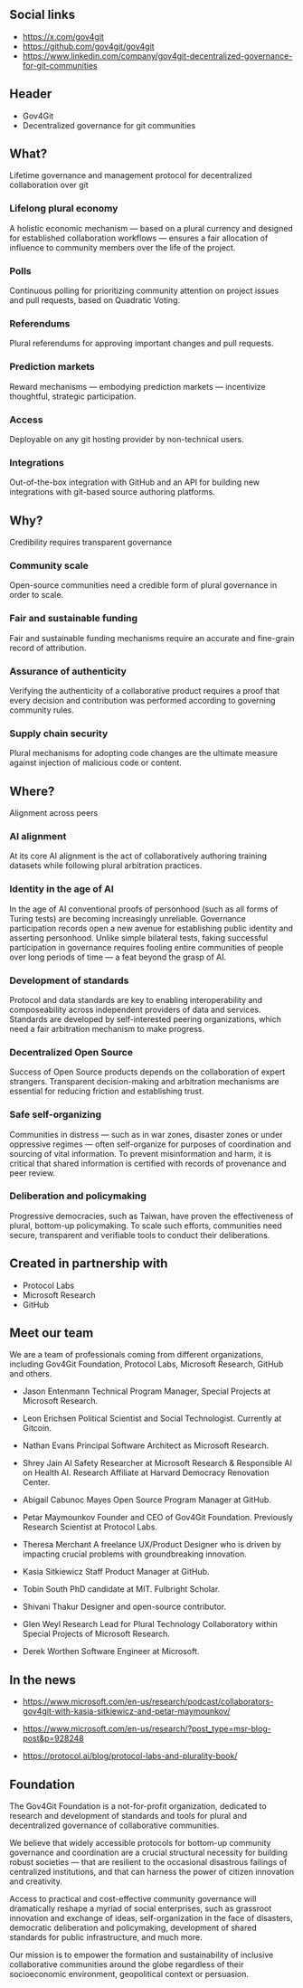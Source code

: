 ## Social links

- https://x.com/gov4git
- https://github.com/gov4git/gov4git
- https://www.linkedin.com/company/gov4git-decentralized-governance-for-git-communities

## Header

- Gov4Git
- Decentralized governance for git communities

## What?

Lifetime governance and management protocol for decentralized collaboration over git

### Lifelong plural economy

A holistic economic mechanism — based on a plural currency and designed for established collaboration workflows — ensures a fair allocation of influence to community members over the life of the project.

### Polls

Continuous polling for prioritizing community attention on project issues and pull requests, based on Quadratic Voting.

### Referendums

Plural referendums for approving important changes and pull requests.

### Prediction markets

Reward mechanisms — embodying prediction markets — incentivize thoughtful, strategic participation.

### Access

Deployable on any git hosting provider by non-technical users.

### Integrations

Out-of-the-box integration with GitHub and an API for building new integrations with git-based source authoring platforms.

## Why?

Credibility requires transparent governance

### Community scale

Open-source communities need a credible form of plural governance in order to scale.

### Fair and sustainable funding

Fair and sustainable funding mechanisms require an accurate and fine-grain record of attribution.

### Assurance of authenticity

Verifying the authenticity of a collaborative product requires a proof that every decision and contribution was performed according to governing community rules.

### Supply chain security

Plural mechanisms for adopting code changes are the ultimate measure against injection of malicious code or content.

## Where?

Alignment across peers

### AI alignment

At its core AI alignment is the act of collaboratively authoring training datasets while following plural arbitration practices.

### Identity in the age of AI

In the age of AI conventional proofs of personhood (such as all forms of Turing tests) are becoming increasingly unreliable. Governance participation records open a new avenue for establishing public identity and asserting personhood. Unlike simple bilateral tests, faking successful participation in governance requires fooling entire communities of people over long periods of time — a feat beyond the grasp of AI.

### Development of standards

Protocol and data standards are key to enabling interoperability and composeability across independent providers of data and services. Standards are developed by self-interested peering organizations, which need a fair arbitration mechanism to make progress.

### Decentralized Open Source

Success of Open Source products depends on the collaboration of expert strangers. Transparent decision-making and arbitration mechanisms are essential for reducing friction and establishing trust.

### Safe self-organizing

Communities in distress — such as in war zones, disaster zones or under oppressive regimes — often self-organize for purposes of coordination and sourcing of vital information. To prevent misinformation and harm, it is critical that shared information is certified with records of provenance and peer review.

### Deliberation and policymaking

Progressive democracies, such as Taiwan, have proven the effectiveness of plural, bottom-up policymaking. To scale such efforts, communities need secure, transparent and verifiable tools to conduct their deliberations.

## Created in partnership with

- Protocol Labs
- Microsoft Research
- GitHub

## Meet our team

We are a team of professionals coming from different organizations, including Gov4Git Foundation, Protocol Labs, Microsoft Research, GitHub and others.

- Jason Entenmann
     Technical Program Manager, Special Projects at Microsoft Research.

- Leon Erichsen
     Political Scientist and Social Technologist. Currently at Gitcoin.

- Nathan Evans
     Principal Software Architect as Microsoft Research.

- Shrey Jain
     AI Safety Researcher at Microsoft Research & Responsible AI on Health AI. Research Affiliate at Harvard Democracy Renovation Center.

- Abigail Cabunoc Mayes
     Open Source Program Manager at GitHub.

- Petar Maymounkov
     Founder and CEO of Gov4Git Foundation. Previously Research Scientist at Protocol Labs.

- Theresa Merchant
     A freelance UX/Product Designer who is driven by impacting crucial problems with groundbreaking innovation.

- Kasia Sitkiewicz
     Staff Product Manager at GitHub.

- Tobin South
     PhD candidate at MIT. Fulbright Scholar.

- Shivani Thakur
     Designer and open-source contributor.

- Glen Weyl
     Research Lead for Plural Technology Collaboratory within Special Projects of Microsoft Research.

- Derek Worthen
     Software Engineer at Microsoft.

## In the news

- https://www.microsoft.com/en-us/research/podcast/collaborators-gov4git-with-kasia-sitkiewicz-and-petar-maymounkov/

- https://www.microsoft.com/en-us/research/?post_type=msr-blog-post&p=928248

- https://protocol.ai/blog/protocol-labs-and-plurality-book/

## Foundation

The Gov4Git Foundation is a not-for-profit organization, dedicated to research and development of standards and tools for plural and decentralized governance of collaborative communities.
	
We believe that widely accessible protocols for bottom-up community governance and coordination are a crucial structural necessity for building robust societies — that are resilient to the occasional disastrous failings of centralized institutions, and that can harness the power of citizen innovation and creativity.

Access to practical and cost-effective community governance will dramatically reshape a myriad of social enterprises, such as grassroot innovation and exchange of ideas, self-organization in the face of disasters, democratic deliberation and policymaking, development of shared standards for public infrastructure, and much more.

Our mission is to empower the formation and sustainability of inclusive collaborative communities around the globe regardless of their socioeconomic environment, geopolitical context or persuasion.
